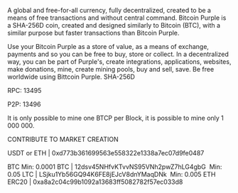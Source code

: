 A global and free-for-all currency, fully decentralized, created to be a means of free transactions and without central command. Bitcoin Purple is a SHA-256D coin, created and designed similarly to Bitcoin (BTC), with a similar purpose but faster transactions than Bitcoin Purple.

Use your Bitcoin Purple as a store of value, as a means of exchange, payments and so you can be free to buy, store or collect.
In a decentralized way, you can be part of Purple's, create integrations, applications, websites, make donations, mine, create mining pools, buy and sell, save. Be free worldwide using Bittcoin Purple.
SHA-256D
 
RPC: 13495

P2P: 13496

It is only possible to mine one BTCP per Block, it is possible to mine only 1 000 000.

CONTRIBUTE TO MARKET CREATION

USDT or ETH  | 0xd773b361699563e558322e1338a7ec07d9fe0487

 
BTC 
Min: 0.0001 BTC | 12dsv45NHfvKTvvNS95VNh2pwZ7hLG4gbG
​
Min: 0.05 LTC | LSjku1Yb56GQ94K6FE8jEJcV8dnYMaqDNk
​
Min: 0.005 ETH ERC20 | 0xa8a2c04c99b1092a13683ff5082782f57ec033d8
